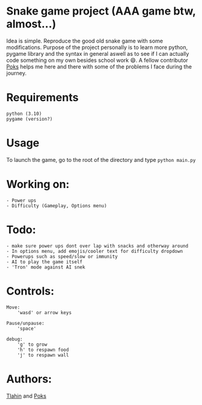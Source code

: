 # Snake game project (AAA game btw, almost...)

Idea is simple.
Reproduce the good old snake game with some modifications.
Purpose of the project personally is to learn more python, pygame library and the syntax in general aswell as to see if I can actually code something on my own besides school work 😄. A fellow contributor [Poks](github.com/pokspoks) helps me here and there with some of the problems I face during the journey.

# Requirements

	python (3.10)
	pygame (version?)

# Usage
To launch the game, go to the root of the directory and type
	`python main.py`

# Working on:

	- Power ups
	- Difficulty (Gameplay, Options menu)

# Todo:

	- make sure power ups dont over lap with snacks and otherway around
	- In options menu, add emojis/cooler text for difficulty dropdown
	- Powerups such as speed/slow or immunity
	- AI to play the game itself
	- 'Tron' mode against AI snek

# Controls:

	Move:
		'wasd' or arrow keys

	Pause/unpause:
		'space'

	debug:
		'g' to grow
		'h' to respawn food
		'j' to respawn wall

# Authors:

[Tlahin](github.com/tlahin) and [Poks](github.com/pokspoks)

